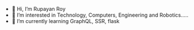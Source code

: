 - 👋 Hi, I’m Rupayan Roy
- 👀 I’m interested in Technology, Computers, Engineering and Robotics.....
- 🌱 I’m currently learning GraphQL, SSR, flask


<!---
rupayanr/rupayanr is a ✨ special ✨ repository because its `README.md` (this file) appears on your GitHub profile.
You can click the Preview link to take a look at your changes.
--->
